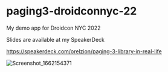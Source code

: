 # paging3-droidconnyc-22

My demo app for Droidcon NYC 2022

Slides are available at my SpeakerDeck

https://speakerdeck.com/orelzion/paging-3-library-in-real-life

![Screenshot_1662154371](https://user-images.githubusercontent.com/1846941/188238205-4b0ff338-e675-4da4-ae14-8e9c5e872a9d.png)
